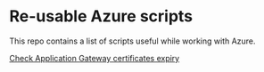 # Re-usable Azure scripts

This repo contains a list of scripts useful while working with Azure.

[Check Application Gateway certificates expiry](check-appgw-certificates/README.md)
